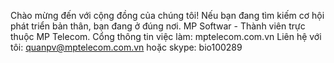 Chào mừng đến với cộng đồng của chúng tôi!
Nếu bạn đang tìm kiếm cơ hội phát triển bản thân, bạn đang ở đúng nơi. MP Softwar - Thành viên trực thuộc MP Telecom. 
Cổng thông tin việc làm: mptelecom.com.vn
Liên hệ với tôi: quanpv@mptelecom.com.vn
hoặc skype: bio100289
